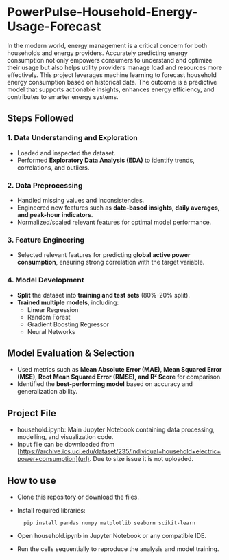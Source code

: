# PowerPulse-Household-Energy-Usage-Forecast

In the modern world, energy management is a critical concern for both households and energy providers. Accurately predicting energy consumption not only empowers consumers to understand and optimize their usage but also helps utility providers manage load and resources more effectively. This project leverages machine learning to forecast household energy consumption based on historical data. The outcome is a predictive model that supports actionable insights, enhances energy efficiency, and contributes to smarter energy systems.

## Steps Followed

### 1. Data Understanding and Exploration
- Loaded and inspected the dataset.
- Performed **Exploratory Data Analysis (EDA)** to identify trends, correlations, and outliers.

### 2. Data Preprocessing
- Handled missing values and inconsistencies.
- Engineered new features such as **date-based insights, daily averages, and peak-hour indicators**.
- Normalized/scaled relevant features for optimal model performance.

### 3. Feature Engineering
- Selected relevant features for predicting **global active power consumption**, ensuring strong correlation with the target variable.

### 4. Model Development
- **Split** the dataset into **training and test sets** (80%-20% split).
- **Trained multiple models**, including:
  - Linear Regression
  - Random Forest
  - Gradient Boosting Regressor
  - Neural Networks

## Model Evaluation & Selection
- Used metrics such as **Mean Absolute Error (MAE), Mean Squared Error (MSE), Root Mean Squared Error (RMSE), and R² Score** for comparison.
- Identified the **best-performing model** based on accuracy and generalization ability.

## Project File
- household.ipynb: Main Jupyter Notebook containing data processing, modelling, and visualization code.
- Input file can be downloaded from [https://archive.ics.uci.edu/dataset/235/individual+household+electric+power+consumption](url). Due to size issue it is not uploaded.

## How to use
- Clone this repository or download the files.
- Install required libraries:

        pip install pandas numpy matplotlib seaborn scikit-learn
- Open household.ipynb in Jupyter Notebook or any compatible IDE.
- Run the cells sequentially to reproduce the analysis and model training.

